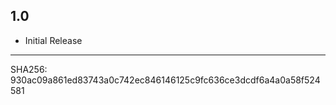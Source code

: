 ## 1.0

- Initial Release

---

SHA256: 930ac09a861ed83743a0c742ec846146125c9fc636ce3dcdf6a4a0a58f524581
